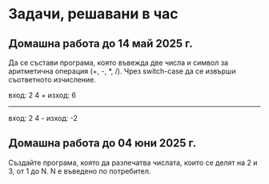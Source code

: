 # Задачи, решавани в час

## Домашна работа до 14 май 2025 г.

Да се състави програма, която въвежда две числа и символ за аритметична операция (+, -, *, /).
 Чрез switch-case да се извърши съответното изчисление.
 
 вход: 2 4 +	изход: 6
 
 ---------------
  вход: 2 4 -	изход: -2

## Домашна работа до 04 юни 2025 г.
Създайте програма, която да разпечатва числата, които се делят на 2 и 3, от 1 до N. N е въведено по потребител.



